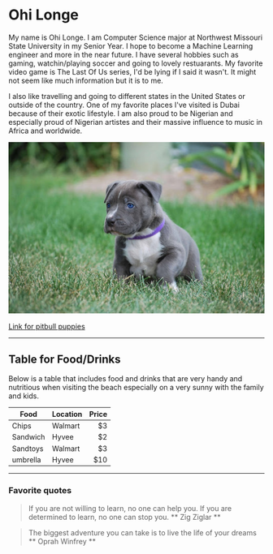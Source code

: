 # Ohi Longe

My name is Ohi Longe. I am Computer Science major at Northwest Missouri State University in my Senior Year. I hope to become a Machine Learning engineer and more in the near future. I have several hobbies such as gaming, watchin/playing soccer and going to lovely restuarants. My favorite video game is The Last Of Us series, I'd be lying if I said it wasn't. It might not seem like much information but it is to me. 

I also like travelling and going to different states in the United States or outside of the country. One of my favorite places I've visited is Dubai because of their exotic lifestyle. I am also proud to be Nigerian and especially proud of Nigerian artistes and their massive influence to music in Africa and worldwide. 

![Dog Image](dog12.jpg)

[Link for pitbull puppies](https://www.finestpitbullsmade.com/how-much-are-pitbull-puppies/)

---

## Table for Food/Drinks

Below is a table that includes food and drinks that are very handy and nutritious when visiting the beach especially on a very sunny with the family and kids. 

| Food | Location | Price |
| --- | --- | ---: |
| Chips | Walmart | $3 |
| Sandwich | Hyvee | $2 |
| Sandtoys | Walmart | $3 |
| umbrella | Hyvee | $10 |

---

### Favorite quotes

> If you are not willing to learn, no one can help you. If you are determined to learn, no one can stop you. 
** Zig Ziglar **

> The biggest adventure you can take is to live the life of your dreams
** Oprah Winfrey **